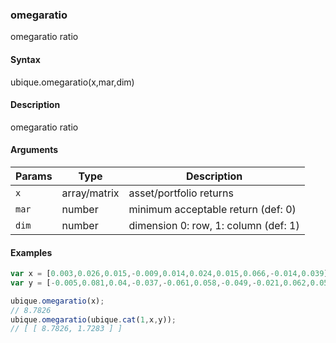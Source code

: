 ### omegaratio

omegaratio ratio


#### Syntax

ubique.omegaratio(x,mar,dim)


#### Description

omegaratio ratio  



#### Arguments

|Params|Type|Description
|---------|----|-----------
|`x` | array/matrix | asset/portfolio returns
|`mar` | number | minimum acceptable return (def: 0)
|`dim` | number | dimension 0: row, 1: column (def: 1)


#### Examples

```js
var x = [0.003,0.026,0.015,-0.009,0.014,0.024,0.015,0.066,-0.014,0.039];
var y = [-0.005,0.081,0.04,-0.037,-0.061,0.058,-0.049,-0.021,0.062,0.058];

ubique.omegaratio(x);
// 8.7826
ubique.omegaratio(ubique.cat(1,x,y));
// [ [ 8.7826, 1.7283 ] ]
```

